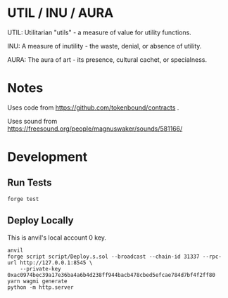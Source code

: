 # UTIL / INU / AURA

UTIL: Utilitarian "utils" - a measure of value for utility functions.

INU: A measure of inutility - the waste, denial, or absence of utility.

AURA: The aura of art - its presence, cultural cachet, or specialness.

# Notes

Uses code from https://github.com/tokenbound/contracts .

Uses sound from https://freesound.org/people/magnuswaker/sounds/581166/

# Development

## Run Tests

    forge test

## Deploy Locally

This is anvil's local account 0 key.

    anvil
    forge script script/Deploy.s.sol --broadcast --chain-id 31337 --rpc-url http://127.0.0.1:8545 \
        --private-key 0xac0974bec39a17e36ba4a6b4d238ff944bacb478cbed5efcae784d7bf4f2ff80
    yarn wagmi generate
    python -m http.server
